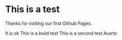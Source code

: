 # This is a test

Thanks for visiting our first Github Pages.

It is ok
This is a build test
This is a second test
Avarto